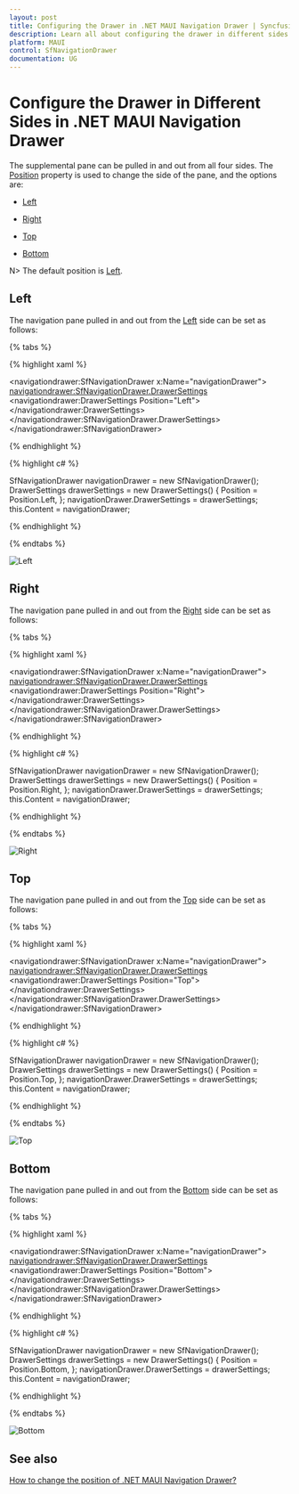```yaml
---
layout: post
title: Configuring the Drawer in .NET MAUI Navigation Drawer | Syncfusion®
description: Learn all about configuring the drawer in different sides support in the Syncfusion® .NET MAUI Navigation Drawer (SfNavigationDrawer) control and more.
platform: MAUI
control: SfNavigationDrawer 
documentation: UG
---
```

# Configure the Drawer in Different Sides in .NET MAUI Navigation Drawer

The supplemental pane can be pulled in and out from all four sides. The [Position](https://help.syncfusion.com/cr/maui/Syncfusion.Maui.NavigationDrawer.DrawerSettings.html#Syncfusion_Maui_NavigationDrawer_DrawerSettings_Position) property is used to change the side of the pane, and the options are:

*	[Left](https://help.syncfusion.com/cr/maui/Syncfusion.Maui.NavigationDrawer.Position.html#Syncfusion_Maui_NavigationDrawer_Position_Left)

*	[Right](https://help.syncfusion.com/cr/maui/Syncfusion.Maui.NavigationDrawer.Position.html#Syncfusion_Maui_NavigationDrawer_Position_Right)

*	[Top](https://help.syncfusion.com/cr/maui/Syncfusion.Maui.NavigationDrawer.Position.html#Syncfusion_Maui_NavigationDrawer_Position_Top)

*	[Bottom](https://help.syncfusion.com/cr/maui/Syncfusion.Maui.NavigationDrawer.Position.html#Syncfusion_Maui_NavigationDrawer_Position_Bottom)

N> The default position is [Left](https://help.syncfusion.com/cr/maui/Syncfusion.Maui.NavigationDrawer.Position.html#Syncfusion_Maui_NavigationDrawer_Position_Left).

## Left

The navigation pane pulled in and out from the [Left](https://help.syncfusion.com/cr/maui/Syncfusion.Maui.NavigationDrawer.Position.html#Syncfusion_Maui_NavigationDrawer_Position_Left) side can be set as follows:

{% tabs %}	

{% highlight xaml %}

<navigationdrawer:SfNavigationDrawer x:Name="navigationDrawer">
    <navigationdrawer:SfNavigationDrawer.DrawerSettings>
        <navigationdrawer:DrawerSettings Position="Left">
        </navigationdrawer:DrawerSettings>
    </navigationdrawer:SfNavigationDrawer.DrawerSettings>
</navigationdrawer:SfNavigationDrawer>

{% endhighlight %}
	
{% highlight c# %}

 SfNavigationDrawer navigationDrawer = new SfNavigationDrawer();
 DrawerSettings drawerSettings = new DrawerSettings()
 {
     Position = Position.Left,
 };
 navigationDrawer.DrawerSettings = drawerSettings;
 this.Content = navigationDrawer;

{% endhighlight %}

{% endtabs %}

![Left](Images/drawer-sides/navigation_drawer_left.png)

## Right

The navigation pane pulled in and out from the [Right](https://help.syncfusion.com/cr/maui/Syncfusion.Maui.NavigationDrawer.Position.html#Syncfusion_Maui_NavigationDrawer_Position_Right) side can be set as follows:

{% tabs %}	

{% highlight xaml %}

<navigationdrawer:SfNavigationDrawer x:Name="navigationDrawer">
    <navigationdrawer:SfNavigationDrawer.DrawerSettings>
        <navigationdrawer:DrawerSettings Position="Right">
        </navigationdrawer:DrawerSettings>
    </navigationdrawer:SfNavigationDrawer.DrawerSettings>
</navigationdrawer:SfNavigationDrawer>
	
{% endhighlight %}
	
{% highlight c# %}

 SfNavigationDrawer navigationDrawer = new SfNavigationDrawer();
 DrawerSettings drawerSettings = new DrawerSettings()
 {
     Position = Position.Right,
 };
 navigationDrawer.DrawerSettings = drawerSettings;
 this.Content = navigationDrawer;

{% endhighlight %}

{% endtabs %}

![Right](Images/drawer-sides/navigation_drawer_right.png)
	
## Top

The navigation pane pulled in and out from the [Top](https://help.syncfusion.com/cr/maui/Syncfusion.Maui.NavigationDrawer.Position.html#Syncfusion_Maui_NavigationDrawer_Position_Top) side can be set as follows:

{% tabs %}

{% highlight xaml %}

<navigationdrawer:SfNavigationDrawer x:Name="navigationDrawer">
    <navigationdrawer:SfNavigationDrawer.DrawerSettings>
        <navigationdrawer:DrawerSettings Position="Top">
        </navigationdrawer:DrawerSettings>
    </navigationdrawer:SfNavigationDrawer.DrawerSettings>
</navigationdrawer:SfNavigationDrawer>

	
{% endhighlight %}	
	
{% highlight c# %}
	
 SfNavigationDrawer navigationDrawer = new SfNavigationDrawer();
 DrawerSettings drawerSettings = new DrawerSettings()
 {
     Position = Position.Top,
 };
 navigationDrawer.DrawerSettings = drawerSettings;
 this.Content = navigationDrawer;

{% endhighlight %}

{% endtabs %}

![Top](Images/drawer-sides/navigation_drawer_top.png)

## Bottom

The navigation pane pulled in and out from the [Bottom](https://help.syncfusion.com/cr/maui/Syncfusion.Maui.NavigationDrawer.Position.html#Syncfusion_Maui_NavigationDrawer_Position_Bottom) side can be set as follows:

{% tabs %}	

{% highlight xaml %}

<navigationdrawer:SfNavigationDrawer x:Name="navigationDrawer">
    <navigationdrawer:SfNavigationDrawer.DrawerSettings>
        <navigationdrawer:DrawerSettings Position="Bottom">
        </navigationdrawer:DrawerSettings>
    </navigationdrawer:SfNavigationDrawer.DrawerSettings>
</navigationdrawer:SfNavigationDrawer>

{% endhighlight %}
	
{% highlight c# %}

SfNavigationDrawer navigationDrawer = new SfNavigationDrawer();
DrawerSettings drawerSettings = new DrawerSettings()
{
    Position = Position.Bottom,
};
navigationDrawer.DrawerSettings = drawerSettings;
this.Content = navigationDrawer;

{% endhighlight %}

{% endtabs %}

![Bottom](Images/drawer-sides/navigation_drawer_bottom.png)

## See also 

[How to change the position of .NET MAUI Navigation Drawer?](https://support.syncfusion.com/kb/article/15515/how-to-change-the-position-of-net-maui-navigation-drawer)